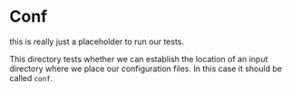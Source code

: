 # Conf

this is really just a placeholder to run our tests.

This directory tests whether we can establish the location of an input directory
where we place our configuration files. In this case it should be called `conf`.